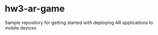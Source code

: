 # hw3-ar-game
Sample repository for getting started with deploying AR applications to mobile devices
